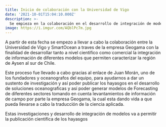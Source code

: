 ```yaml
---
title: Inicio de colaboración con la Universidad de Vigo
date: '2021-10-01T15:04:10.000Z'
description: >-
  Se empieza en la colaboración en el desarrollo de integración de modelo oceanografico e hidrodinamico de la región de Aysén, Chile en miras de potenciar el desarrollo de tecnologia para la determinación del comportamiento de variables oceanograficas del sector.
image: https://i.imgur.com/AQblPc7m.jpg
---
```


A partir de esta fecha se empezo a llevar a cabo la colaboración entre la Universidad de Vigo y SmartOcean a traves de la empresa Geogama con la finalidad de desarrollar tanto a nivel cientifico como comercial la integración de información de diferentes modelos que permiten caracterizar la región de Aysen al sur de Chile.

Este proceso fue llevado a cabo gracias al enlace de Juan Morán, uno de los fundadores y oceanografos del equipo, para ayudarnos a dar un sustento de investigación y así poder publicar los hayasgos en el desarrollo de soluciones oceanograficas y así poder generar modelos de Forecasting de diferentes sectores tomando en cuenta levantamientos de información de campo por parte la empresa Geogama, la cual esta dando vida a que pueda llevarse a cabo la traducción de la ciencia aplicada.

Estas investigaciones y desarrollo de integración de modelos va a permitir la publicación cientifica de los hayasgos 
